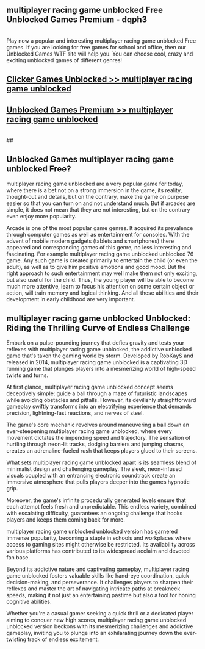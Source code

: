 ## multiplayer racing game unblocked Free Unblocked Games Premium - dqph3 <br>
<br>
Play now a popular and interesting multiplayer racing game unblocked Free games. If you are looking for free games for school and office, then our Unblocked Games WTF site will help you. You can choose cool, crazy and exciting unblocked games of different genres!


##  [Clicker Games Unblocked >> multiplayer racing game unblocked](http://freeplayer.one?title=multiplayer_racing_game_unblocked&ref=05)

##  [Unblocked Games Premium >> multiplayer racing game unblocked](http://freeplayer.one?title=multiplayer_racing_game_unblocked&ref=05)
  <br>
  ##



## Unblocked Games multiplayer racing game unblocked Free?

multiplayer racing game unblocked are a very popular game for today, where there is a bet not on a strong immersion in the game, its reality, thought-out and details, but on the contrary, make the game on purpose easier so that you can turn on and not understand much. But if arcades are simple, it does not mean that they are not interesting, but on the contrary even enjoy more popularity.

Arcade is one of the most popular game genres. It acquired its prevalence through computer games as well as entertainment for consoles. With the advent of mobile modern gadgets (tablets and smartphones) there appeared and corresponding games of this genre, no less interesting and fascinating. For example multiplayer racing game unblocked unblocked 76 game. Any such game is created primarily to entertain the child (or even the adult), as well as to give him positive emotions and good mood. But the right approach to such entertainment may well make them not only exciting, but also useful for the child. Thus, the young player will be able to become much more attentive, learn to focus his attention on some certain object or action, will train memory and logical thinking. And all these abilities and their development in early childhood are very important.

##  multiplayer racing game unblocked Unblocked: Riding the Thrilling Curve of Endless Challenge

Embark on a pulse-pounding journey that defies gravity and tests your reflexes with multiplayer racing game unblocked, the addictive unblocked game that's taken the gaming world by storm. Developed by RobKayS and released in 2014, multiplayer racing game unblocked is a captivating 3D running game that plunges players into a mesmerizing world of high-speed twists and turns.

At first glance, multiplayer racing game unblocked concept seems deceptively simple: guide a ball through a maze of futuristic landscapes while avoiding obstacles and pitfalls. However, its devilishly straightforward gameplay swiftly transforms into an electrifying experience that demands precision, lightning-fast reactions, and nerves of steel.

The game's core mechanic revolves around maneuvering a ball down an ever-steepening multiplayer racing game unblocked, where every movement dictates the impending speed and trajectory. The sensation of hurtling through neon-lit tracks, dodging barriers and jumping chasms, creates an adrenaline-fueled rush that keeps players glued to their screens.

What sets multiplayer racing game unblocked apart is its seamless blend of minimalist design and challenging gameplay. The sleek, neon-infused visuals coupled with an entrancing electronic soundtrack create an immersive atmosphere that pulls players deeper into the games hypnotic grip.

Moreover, the game's infinite procedurally generated levels ensure that each attempt feels fresh and unpredictable. This endless variety, combined with escalating difficulty, guarantees an ongoing challenge that hooks players and keeps them coming back for more.

multiplayer racing game unblocked unblocked version has garnered immense popularity, becoming a staple in schools and workplaces where access to gaming sites might otherwise be restricted. Its availability across various platforms has contributed to its widespread acclaim and devoted fan base.

Beyond its addictive nature and captivating gameplay, multiplayer racing game unblocked fosters valuable skills like hand-eye coordination, quick decision-making, and perseverance. It challenges players to sharpen their reflexes and master the art of navigating intricate paths at breakneck speeds, making it not just an entertaining pastime but also a tool for honing cognitive abilities.

Whether you're a casual gamer seeking a quick thrill or a dedicated player aiming to conquer new high scores, multiplayer racing game unblocked unblocked version beckons with its mesmerizing challenges and addictive gameplay, inviting you to plunge into an exhilarating journey down the ever-twisting track of endless excitement.